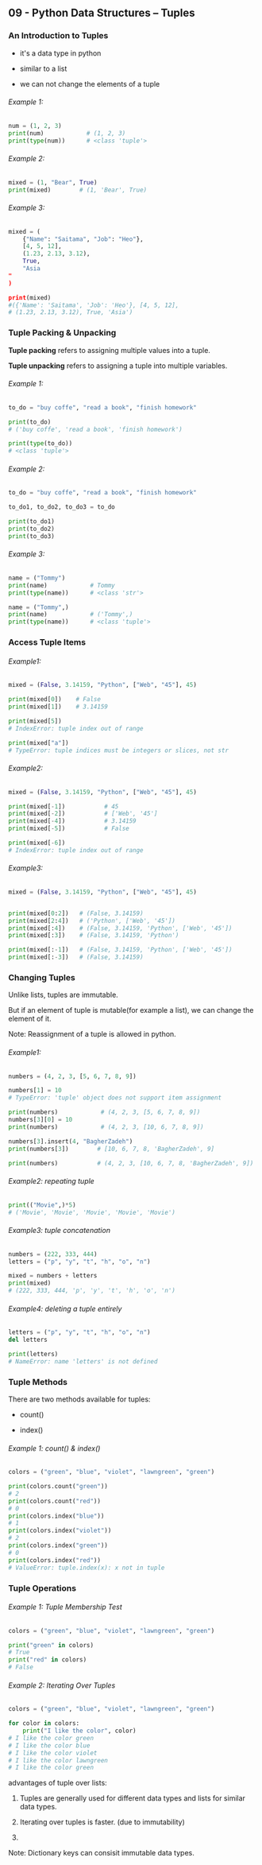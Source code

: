 ## 09 - Python Data Structures – Tuples

### An Introduction to Tuples

* it's a data type in python

* similar to a list

* we can not change the elements of a tuple

###### Example 1:

```python
num = (1, 2, 3)
print(num)            # (1, 2, 3)
print(type(num))      # <class 'tuple'>
```

###### Example 2:

```python
mixed = (1, "Bear", True)
print(mixed)        # (1, 'Bear', True)
```

###### Example 3:

```python
mixed = (
    {"Name": "Saitama", "Job": "Heo"},
    [4, 5, 12],
    (1.23, 2.13, 3.12),
    True,
    "Asia
"
)

print(mixed)            
#({'Name': 'Saitama', 'Job': 'Heo'}, [4, 5, 12], 
# (1.23, 2.13, 3.12), True, 'Asia')
```

### Tuple Packing & Unpacking

**Tuple packing** refers to assigning multiple values into a tuple.

**Tuple unpacking** refers to assigning a tuple into multiple variables.

###### Example 1:

```python
to_do = "buy coffe", "read a book", "finish homework"

print(to_do)
# ('buy coffe', 'read a book', 'finish homework')

print(type(to_do))   
# <class 'tuple'>
```

###### Example 2:

```python
to_do = "buy coffe", "read a book", "finish homework"

to_do1, to_do2, to_do3 = to_do

print(to_do1)
print(to_do2)
print(to_do3)
```

###### Example 3:

```python
name = ("Tommy")
print(name)            # Tommy
print(type(name))      # <class 'str'>

name = ("Tommy",)
print(name)            # ('Tommy',)
print(type(name))      # <class 'tuple'>
```

### Access Tuple Items

###### Example1:

```python
mixed = (False, 3.14159, "Python", ["Web", "45"], 45)

print(mixed[0])    # False
print(mixed[1])    # 3.14159

print(mixed[5])    
# IndexError: tuple index out of range

print(mixed["a"])  
# TypeError: tuple indices must be integers or slices, not str
```

###### Example2:

```python
mixed = (False, 3.14159, "Python", ["Web", "45"], 45)

print(mixed[-1])           # 45
print(mixed[-2])           # ['Web', '45']
print(mixed[-4])           # 3.14159
print(mixed[-5])           # False

print(mixed[-6])           
# IndexError: tuple index out of range
```

###### Example3:

```python
mixed = (False, 3.14159, "Python", ["Web", "45"], 45)


print(mixed[0:2])   # (False, 3.14159)
print(mixed[2:4])   # ('Python', ['Web', '45'])
print(mixed[:4])    # (False, 3.14159, 'Python', ['Web', '45'])
print(mixed[:3])    # (False, 3.14159, 'Python')

print(mixed[:-1])   # (False, 3.14159, 'Python', ['Web', '45'])
print(mixed[:-3])   # (False, 3.14159)
```

### Changing Tuples

Unlike lists, tuples are immutable.

But if an element of tuple is  mutable(for example a list), we can change the element of it.

Note: Reassignment of a tuple is allowed in python.

###### Example1:

```python
numbers = (4, 2, 3, [5, 6, 7, 8, 9])

numbers[1] = 10
# TypeError: 'tuple' object does not support item assignment

print(numbers)            # (4, 2, 3, [5, 6, 7, 8, 9])
numbers[3][0] = 10
print(numbers)            # (4, 2, 3, [10, 6, 7, 8, 9])

numbers[3].insert(4, "BagherZadeh")
print(numbers[3])        # [10, 6, 7, 8, 'BagherZadeh', 9]

print(numbers)           # (4, 2, 3, [10, 6, 7, 8, 'BagherZadeh', 9])
```

###### Example2: repeating tuple

```python
print(("Movie",)*5)
# ('Movie', 'Movie', 'Movie', 'Movie', 'Movie')
```

###### Example3: tuple concatenation

```python
numbers = (222, 333, 444)
letters = ("p", "y", "t", "h", "o", "n")

mixed = numbers + letters
print(mixed)
# (222, 333, 444, 'p', 'y', 't', 'h', 'o', 'n')
```

###### Example4: deleting a tuple entirely

```python
letters = ("p", "y", "t", "h", "o", "n")
del letters

print(letters)
# NameError: name 'letters' is not defined
```

### Tuple Methods

   There are two methods available for tuples:

* count()

* index()

###### Example 1: count() & index()

```python
colors = ("green", "blue", "violet", "lawngreen", "green")

print(colors.count("green"))
# 2
print(colors.count("red"))
# 0
print(colors.index("blue"))
# 1
print(colors.index("violet"))
# 2
print(colors.index("green"))
# 0
print(colors.index("red"))
# ValueError: tuple.index(x): x not in tuple
```

### Tuple Operations

###### Example 1: Tuple Membership Test

```python
colors = ("green", "blue", "violet", "lawngreen", "green")

print("green" in colors)
# True
print("red" in colors)
# False
```

###### Example 2: Iterating Over Tuples

```python
colors = ("green", "blue", "violet", "lawngreen", "green")

for color in colors:
    print("I like the color", color)
# I like the color green
# I like the color blue
# I like the color violet
# I like the color lawngreen
# I like the color green
```

advantages of tuple over lists:

1. Tuples are generally used for different data types and lists for similar data types.

2. Iterating over tuples is faster. (due to immutability)

3. 

Note: Dictionary keys can consisit immutable data types.
